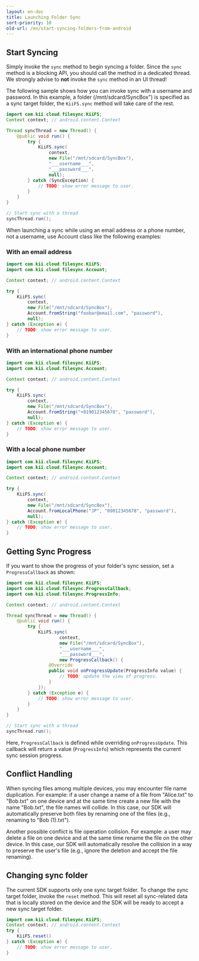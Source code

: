```yaml
---
layout: en-doc
title: Launching Folder Sync
sort-priority: 10
old-url: /en/start-syncing-folders-from-android
---
```

## Start Syncing

Simply invoke the `sync` method to begin syncing a folder.  Since the `sync` method is a blocking API, you should call the method in a dedicated thread. We strongly advise to **not** invoke the `sync` method in an UI thread!

The following sample shows how you can invoke sync with a username and password.  In this example, a folder (/mnt/sdcard/SyncBox") is specified as a sync target folder, the `KiiFS.sync` method will take care of the rest.


```java
import com.kii.cloud.filesync.KiiFS;
Context context; // android.content.Context

Thread syncThread = new Thread() {
    @public void run() {
        try {
            KiiFS.sync(
                context,
                new File("/mnt/sdcard/SyncBox"),
                "___username___",
                "___password___",
                null);
        } catch (SyncException) {
            // TODO: show error message to user.
        }
    }
}

// Start sync with a thread
syncThread.run();
```

When launching a sync while using an email address or a phone number, not a username, use Account class like the following examples:

### With an email address

```java
import com.kii.cloud.filesync.KiiFS; 
import com.kii.cloud.filesync.Account; 

Context context; // android.content.Context 

try { 
    KiiFS.sync( 
        context, 
        new File("/mnt/sdcard/SyncBox"), 
        Account.fromString("foobar@email.com", "password"), 
        null); 
} catch (Exception e) { 
    // TODO: show error message to user. 
}
```

### With an international phone number

```java
import com.kii.cloud.filesync.KiiFS; 
import com.kii.cloud.filesync.Account; 

Context context; // android.content.Context 

try { 
    KiiFS.sync( 
        context, 
        new File("/mnt/sdcard/SyncBox"), 
        Account.fromString("+819012345678", "password"),
        null); 
} catch (Exception e) { 
    // TODO: show error message to user. 
}
```

### With a local phone number

```java
import com.kii.cloud.filesync.KiiFS; 
import com.kii.cloud.filesync.Account; 

Context context; // android.content.Context 

try { 
    KiiFS.sync( 
        context, 
        new File("/mnt/sdcard/SyncBox"), 
        Account.fromLocalPhone("JP", "09012345678", "password"),
        null); 
} catch (Exception e) { 
    // TODO: show error message to user.
}
```

## Getting Sync Progress

If you want to show the progress of your folder's sync session, set a `ProgressCallback` as shown:

```java
import com.kii.cloud.filesync.KiiFS;
import com.kii.cloud.filesync.ProgressCallback;
import com.kii.cloud.filesync.ProgressInfo;

Context context; // android.content.Context

Thread syncThread = new Thread() {
    @public void run() {
        try {
            KiiFS.sync(
                    context,
                    new File("/mnt/sdcard/SyncBox"),
                    "___username___",
                    "___password___",
                    new ProgressCallback() {
                @Override
                public void onProgressUpdate(ProgressInfo value) {
                    // TODO: update the view of progress.
                }
            });
        } catch (Exception e) {
            // TODO: show error message to user.
        }
    }
}

// Start sync with a thread
syncThread.run();
```

Here, `ProgressCallback` is defined while overriding `onProgressUpdate`.  This callback will return a value (`ProgressInfo`) which represents the current sync session progress.


## Conflict Handling

When syncing files among multiple devices, you may encounter file name duplication.  For example: if a user change a name of a file from "Alice.txt" to "Bob.txt" on one device and at the same time create a new file with the name "Bob.txt", the file names will collide.  In this case, our SDK will automatically preserve both files by renaming one of the files (e.g., renaming to "Bob (1).txt").

Another possible conflict is file operation collision.  For example: a user may delete a file on one device and at the same time rename the file on the other device.  In this case, our SDK will automatically resolve the collision in a way to preserve the user's file (e.g., ignore the deletion and accept the file renaming).


## Changing sync folder

The current SDK supports only one sync target folder.  To change the sync target folder, invoke the `reset` method.  This will reset all sync-related data that is locally stored on the device and the SDK will be ready to accept a new sync target folder.


```java
import com.kii.cloud.filesync.KiiFS;
Context context; // android.content.Context
try {
    KiiFS.reset()
} catch (Exception e) {
    // TODO: show error message to user.
} 
```
